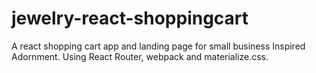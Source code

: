 # jewelry-react-shoppingcart
A react shopping cart app and landing page for small business Inspired Adornment. Using React Router, webpack and materialize.css. 
